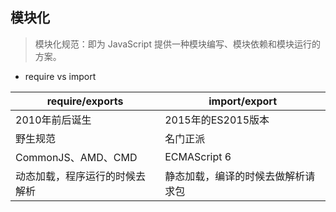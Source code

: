 ## 模块化

  > 模块化规范：即为 JavaScript 提供一种模块编写、模块依赖和模块运行的方案。

* require vs import

| require/exports | import/export |
|-----------------|---------------|
| 2010年前后诞生  | 2015年的ES2015版本 |
|      野生规范   |    名门正派     |
| CommonJS、AMD、CMD | ECMAScript 6 |
| 动态加载，程序运行的时候去解析 | 静态加载，编译的时候去做解析请求包 |
